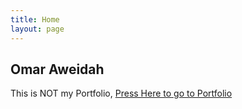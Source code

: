 ```yaml
---
title: Home
layout: page
---
```

## Omar Aweidah
This is NOT my Portfolio, [Press Here to go to Portfolio](https://oaweidah.github.io/portfolio/)

